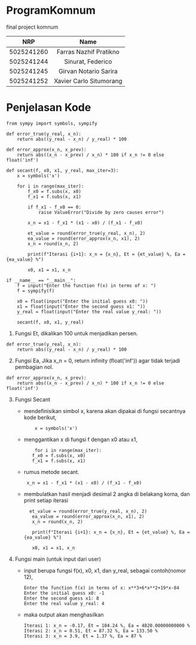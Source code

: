 # ProgramKomnum
final project komnum

|    NRP     |      Name      |
| :--------: | :------------: |
| 5025241260 | Farras Nazhif Pratikno |
| 5025241244 | Sinurat, Federico |
| 5025241245 | Girvan Notario Sarira |
| 5025241252 | Xavier Carlo Situmorang |

# Penjelasan Kode
```
from sympy import symbols, sympify

def error_true(y_real, x_n):
    return abs((y_real - x_n) / y_real) * 100

def error_approx(x_n, x_prev):
    return abs((x_n - x_prev) / x_n) * 100 if x_n != 0 else float('inf')

def secant(f, x0, x1, y_real, max_iter=3):
    x = symbols('x')

    for i in range(max_iter):
        f_x0 = f.subs(x, x0)
        f_x1 = f.subs(x, x1)

        if f_x1 - f_x0 == 0:
            raise ValueError("Divide by zero causes error")

        x_n = x1 - f_x1 * (x1 - x0) / (f_x1 - f_x0)

        et_value = round(error_true(y_real, x_n), 2)
        ea_value = round(error_approx(x_n, x1), 2)
        x_n = round(x_n, 2)

        print(f"Iterasi {i+1}: x_n = {x_n}, Et = {et_value} %, Ea = {ea_value} %")

        x0, x1 = x1, x_n

if __name__ == "__main__":
    f = input("Enter the function f(x) in terms of x: ")
    f = sympify(f)

    x0 = float(input("Enter the initial guess x0: "))
    x1 = float(input("Enter the second guess x1: "))
    y_real = float(input("Enter the real value y_real: "))

    secant(f, x0, x1, y_real)
```

1. Fungsi Et, dikalikan 100 untuk menjadikan persen.
```
def error_true(y_real, x_n):
    return abs((y_real - x_n) / y_real) * 100
```

2. Fungsi Ea, Jika x_n = 0, return infinity (float('inf')) agar tidak terjadi pembagian nol.
```
def error_approx(x_n, x_prev):
    return abs((x_n - x_prev) / x_n) * 100 if x_n != 0 else float('inf')
```

3. Fungsi Secant
   - mendefinisikan simbol x, karena akan dipakai di fungsi secantnya kode berikut,
     ```
         x = symbols('x')
     ```

   - menggantikan x di fungsi f dengan x0 atau x1,
     ```
         for i in range(max_iter):
        f_x0 = f.subs(x, x0)
        f_x1 = f.subs(x, x1)

     ```

   - rumus metode secant.
     ```
      x_n = x1 - f_x1 * (x1 - x0) / (f_x1 - f_x0)
     ```

   - membulatkan hasil menjadi desimal 2 angka di belakang koma, dan print setiap iterasi
     ```
       et_value = round(error_true(y_real, x_n), 2)
        ea_value = round(error_approx(x_n, x1), 2)
        x_n = round(x_n, 2)

        print(f"Iterasi {i+1}: x_n = {x_n}, Et = {et_value} %, Ea = {ea_value} %")

        x0, x1 = x1, x_n
     ```

4. Fungsi main (untuk input dari user)
    - input berupa fungsi f(x), x0, x1, dan y_real, sebagai contoh(nomor 12),
      ```
      Enter the function f(x) in terms of x: x**3+6*x**2+19*x-84                                            
      Enter the initial guess x0: -1
      Enter the second guess x1: 8
      Enter the real value y_real: 4
      ```

   - maka output akan menghasilkan
     ```
     Iterasi 1: x_n = -0.17, Et = 104.24 %, Ea = 4820.00000000000 %
     Iterasi 2: x_n = 0.51, Et = 87.32 %, Ea = 133.50 %
     Iterasi 3: x_n = 3.9, Et = 1.37 %, Ea = 87 %
     ```


